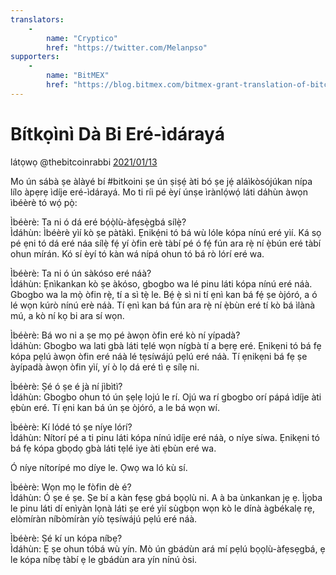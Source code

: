 ```yaml
---
translators: 
    - 
        name: "Cryptico"
        href: "https://twitter.com/Melanpso"
supporters: 
    - 
        name: "BitMEX"
        href: "https://blog.bitmex.com/bitmex-grant-translation-of-bitcoin-content-into-african-languages/"
---
```

# Bítkọìnì Dà Bi Eré-ìdárayá

látọwọ @thebitcoinrabbi [2021/01/13](https://twitter.com/thebitcoinrabbi/status/1349445548500262916)

<LanguageDropdown/>

Mo ún sábà ṣe àlàyé bí #bitkoini ṣe ún ṣiṣẹ́ àti bó ṣe jẹ́ aláìkòsójúkan nípa lílo àpẹrẹ ìdíje
eré-ìdárayá. Mo ti ríi pé èyí únṣe ìrànlọ́wọ́ láti dáhùn àwọn ìbéèrè tó wọ́ pọ̀:

Ìbéèrè: Ta ni ó dá eré bọ́ọ̀lù-àfẹsẹ̀gbá sílẹ̀?  
Ìdáhùn: Ìbéèrè yìí kò ṣe pàtàkì. Ẹnikẹ́ni tó bá wù lóle kópa nínú eré yìí. Ká sọ pé ẹni tó dá
eré náa sílẹ̀ fẹ́ yí òfin erè tàbí pé ó fẹ́ fún ara rẹ̀ ní ẹ̀bún eré tàbí ohun mírán. Kó sí èyí tó kàn
wá nípá ohun tó bá rò lórí eré wa.

Ìbéèrè: Ta ni ó ún sàkóso eré náà?  
Ìdáhùn: Ẹnìkankan kò ṣe àkóso, gbogbo wa lé pinu láti kópa nínú eré náà. Gbogbo wa la mọ̀
òfin rẹ̀, tí a sì tẹ̀ le. Bẹ́ ẹ̀ sì ni tí ẹnì kan bá fẹ́ ṣe òjóró, a ó lé wọn kúrò nínú erè náà. Tí ẹnì
kan bá fún ara rẹ̀ ní ẹ̀bùn eré tí kò bá ìlànà mú, a kò ní kọ bi ara sí wọn.

Ìbéèrè: Bá wo ni a ṣe mọ pé àwọn òfin eré kò ní yípadà?  
Ìdáhùn: Gbogbo wa lati gbà láti tẹlé wọn nígbà tí a bẹrẹ eré. Ẹnikẹni tó bá fẹ kópa pẹlú àwọn
òfin eré náà lé tẹsíwájú pẹlú eré náà. Tí ẹnikẹni bá fẹ ṣe àyípadà àwọn òfin yìí, yí ò lọ dá eré
tì ẹ sílẹ ni.

Ìbéèrè: Ṣé ó ṣe é jà ní jìbìtì?  
Ìdáhùn: Gbogbo ohun tó ún ṣẹlẹ lojú le rí. Ojú wa rí gbogbo orí pápá ìdíje àti ẹbùn eré. Tí ẹni
kan bá ún ṣe òjóró, a le bá wọn wí.

Ìbéèrè: Kí lódé tó ṣe níye lórí?  
Ìdáhùn: Nítorí pé a ti pinu láti kópa nínú ìdíje eré náà, o níye síwa. Ẹnikẹni tó bá fẹ kópa
gbọdọ gbà láti tẹlé iye àti ẹbùn eré wa.

Ó níye nítorípé mo díye le. Ọwọ wa ló kù sí.

Ìbéèrè: Wọn mọ le fòfin dè é?  
Ìdáhùn: Ó ṣe é ṣe. Ṣe bí a kàn fẹsẹ gbá bọọlù ni. A à ba ùnkankan jẹ ẹ. Ìjọba le pinu láti dí
enìyàn lọnà láti ṣe eré yìí sùgbọn wọn kò le dínà àgbékalẹ rẹ, elòmíràn níbòmíràn yíò
tẹsíwájú pẹlú eré náà.

Ìbéèrè: Ṣé kí un kópa níbẹ?  
Ìdáhùn: Ẹ ṣe ohun tóbá wù yín. Mò ún gbádùn ará mí pẹlú bọọlù-àfẹsẹgbá, ẹ le kópa níbẹ
tàbí ẹ le gbádùn ara yín nínú òsi.